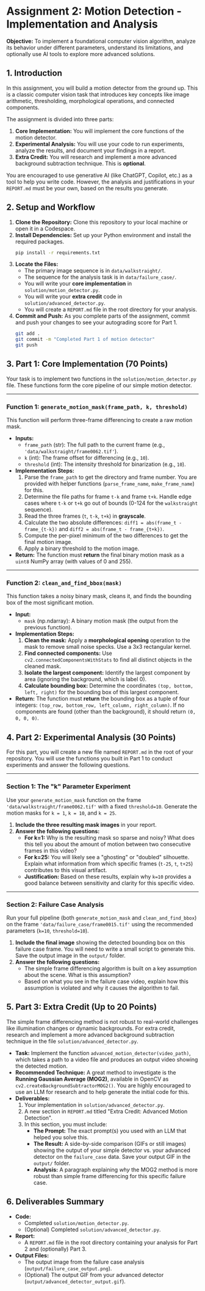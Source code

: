 # Assignment 2: Motion Detection - Implementation and Analysis

**Objective:** To implement a foundational computer vision algorithm, analyze its behavior under different parameters, understand its limitations, and optionally use AI tools to explore more advanced solutions.

## 1. Introduction

In this assignment, you will build a motion detector from the ground up. This is a classic computer vision task that introduces key concepts like image arithmetic, thresholding, morphological operations, and connected components.

The assignment is divided into three parts:
1.  **Core Implementation:** You will implement the core functions of the motion detector.
2.  **Experimental Analysis:** You will use your code to run experiments, analyze the results, and document your findings in a report.
3.  **Extra Credit:** You will research and implement a more advanced background subtraction technique. This is **optional**.

You are encouraged to use generative AI (like ChatGPT, Copilot, etc.) as a tool to help you write code. However, the analysis and justifications in your `REPORT.md` must be your own, based on the results you generate.

## 2. Setup and Workflow

1.  **Clone the Repository:** Clone this repository to your local machine or open it in a Codespace.
2.  **Install Dependencies:** Set up your Python environment and install the required packages.
    ```bash
    pip install -r requirements.txt
    ```
3.  **Locate the Files:**
    *   The primary image sequence is in `data/walkstraight/`.
    *   The sequence for the analysis task is in `data/failure_case/`.
    *   You will write your **core implementation** in `solution/motion_detector.py`.
    *   You will write your **extra credit** code in `solution/advanced_detector.py`.
    *   You will create a `REPORT.md` file in the root directory for your analysis.
4.  **Commit and Push:** As you complete parts of the assignment, commit and push your changes to see your autograding score for Part 1.
    ```bash
    git add .
    git commit -m "Completed Part 1 of motion detector"
    git push
    ```

## 3. Part 1: Core Implementation (70 Points)

Your task is to implement two functions in the `solution/motion_detector.py` file. These functions form the core pipeline of our simple motion detector.

---

### Function 1: `generate_motion_mask(frame_path, k, threshold)`

This function will perform three-frame differencing to create a raw motion mask.

*   **Inputs:**
    *   `frame_path` (str): The full path to the current frame (e.g., `'data/walkstraight/frame0062.tif'`).
    *   `k` (int): The frame offset for differencing (e.g., `10`).
    *   `threshold` (int): The intensity threshold for binarization (e.g., `10`).
*   **Implementation Steps:**
    1.  Parse the `frame_path` to get the directory and frame number. You are provided with helper functions (`parse_frame_name`, `make_frame_name`) for this.
    2.  Determine the file paths for frame `t-k` and frame `t+k`. Handle edge cases where `t-k` or `t+k` go out of bounds (0-124 for the `walkstraight` sequence).
    3.  Read the three frames (`t`, `t-k`, `t+k`) in **grayscale**.
    4.  Calculate the two absolute differences: `diff1 = abs(frame_t - frame_{t-k})` and `diff2 = abs(frame_t - frame_{t+k})`.
    5.  Compute the per-pixel minimum of the two differences to get the final motion image.
    6.  Apply a binary threshold to the motion image.
*   **Return:** The function must **return** the final binary motion mask as a `uint8` NumPy array (with values of 0 and 255).

---

### Function 2: `clean_and_find_bbox(mask)`

This function takes a noisy binary mask, cleans it, and finds the bounding box of the most significant motion.

*   **Input:**
    *   `mask` (np.ndarray): A binary motion mask (the output from the previous function).
*   **Implementation Steps:**
    1.  **Clean the mask:** Apply a **morphological opening** operation to the mask to remove small noise specks. Use a 3x3 rectangular kernel.
    2.  **Find connected components:** Use `cv2.connectedComponentsWithStats` to find all distinct objects in the cleaned mask.
    3.  **Isolate the largest component:** Identify the largest component by area (ignoring the background, which is label 0).
    4.  **Calculate bounding box:** Determine the coordinates `(top, bottom, left, right)` for the bounding box of this largest component.
*   **Return:** The function must **return** the bounding box as a tuple of four integers: `(top_row, bottom_row, left_column, right_column)`. If no components are found (other than the background), it should return `(0, 0, 0, 0)`.

## 4. Part 2: Experimental Analysis (30 Points)

For this part, you will create a new file named `REPORT.md` in the root of your repository. You will use the functions you built in Part 1 to conduct experiments and answer the following questions.

---

### Section 1: The "k" Parameter Experiment

Use your `generate_motion_mask` function on the frame `'data/walkstraight/frame0062.tif'` with a fixed `threshold=10`. Generate the motion masks for `k = 1`, `k = 10`, and `k = 25`.

1.  **Include the three resulting mask images** in your report.
2.  **Answer the following questions:**
    *   **For k=1:** Why is the resulting mask so sparse and noisy? What does this tell you about the amount of motion between two consecutive frames in this video?
    *   **For k=25:** You will likely see a "ghosting" or "doubled" silhouette. Explain what information from which specific frames (`t-25`, `t`, `t+25`) contributes to this visual artifact.
    *   **Justification:** Based on these results, explain why `k=10` provides a good balance between sensitivity and clarity for this specific video.

---

### Section 2: Failure Case Analysis

Run your full pipeline (both `generate_motion_mask` and `clean_and_find_bbox`) on the frame `'data/failure_case/frame0015.tif'` using the recommended parameters (`k=10`, `threshold=10`).

1.  **Include the final image** showing the detected bounding box on this failure case frame. You will need to write a small script to generate this. Save the output image in the `output/` folder.
2.  **Answer the following questions:**
    *   The simple frame differencing algorithm is built on a key assumption about the scene. What is this assumption?
    *   Based on what you see in the failure case video, explain how this assumption is violated and why it causes the algorithm to fail.

## 5. Part 3: Extra Credit (Up to 20 Points)

The simple frame differencing method is not robust to real-world challenges like illumination changes or dynamic backgrounds. For extra credit, research and implement a more advanced background subtraction technique in the file `solution/advanced_detector.py`.

*   **Task:** Implement the function `advanced_motion_detector(video_path)`, which takes a path to a video file and produces an output video showing the detected motion.
*   **Recommended Technique:** A great method to investigate is the **Running Gaussian Average (MOG2)**, available in OpenCV as `cv2.createBackgroundSubtractorMOG2()`. You are highly encouraged to use an LLM for research and to help generate the initial code for this.
*   **Deliverables:**
    1.  Your implementation in `solution/advanced_detector.py`.
    2.  A new section in `REPORT.md` titled "Extra Credit: Advanced Motion Detection".
    3.  In this section, you must include:
        *   **The Prompt:** The exact prompt(s) you used with an LLM that helped you solve this.
        *   **The Result:** A side-by-side comparison (GIFs or still images) showing the output of your simple detector vs. your advanced detector on the `failure_case` data. Save your output GIF in the `output/` folder.
        *   **Analysis:** A paragraph explaining *why* the MOG2 method is more robust than simple frame differencing for this specific failure case.

## 6. Deliverables Summary

-   **Code:**
    -   Completed `solution/motion_detector.py`.
    -   (Optional) Completed `solution/advanced_detector.py`.
-   **Report:**
    -   A `REPORT.md` file in the root directory containing your analysis for Part 2 and (optionally) Part 3.
-   **Output Files:**
    -   The output image from the failure case analysis (`output/failure_case_output.png`).
    -   (Optional) The output GIF from your advanced detector (`output/advanced_detector_output.gif`).
